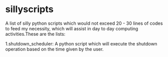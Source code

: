 # sillyscripts
A list of silly python scripts which would not exceed 20 - 30 lines of codes to feed my necessity, which will assist in day to day computing activities.These are the lists:


1.shutdown_scheduler:
   A python script which will execute the shutdown operation based on the time given by the user.
